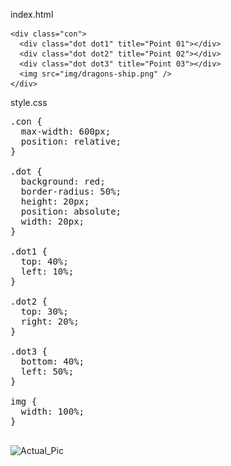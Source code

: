 index.html

<html>
<head>
<link rel="stylesheet" href="css/style.css">
</head>

<body>

    <div class="con">
      <div class="dot dot1" title="Point 01"></div>
      <div class="dot dot2" title="Point 02"></div>
      <div class="dot dot3" title="Point 03"></div>
      <img src="img/dragons-ship.png" />
    </div>

</body>
</html>

style.css

<pre>
.con {
  max-width: 600px;
  position: relative;
}

.dot {
  background: red;
  border-radius: 50%;
  height: 20px;
  position: absolute;
  width: 20px;
}

.dot1 {
  top: 40%;
  left: 10%;
}

.dot2 {
  top: 30%;
  right: 20%;
}

.dot3 {
  bottom: 40%;
  left: 50%;
}

img {
  width: 100%;
}

</pre>

![Actual_Pic](https://user-images.githubusercontent.com/74012005/149203874-15eb74c5-7853-4e68-bdc9-c48b1d807bbf.jpg)
